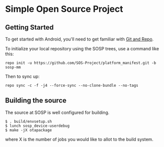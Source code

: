 Simple Open Source Project
==========================

Getting Started
---------------

To get started with Android, you'll need to get
familiar with [Git and Repo](http://source.android.com/source/using-repo.html).

To initialize your local repository using the SOSP trees, use a command like this:

    repo init -u https://github.com/SOS-Project/platform_manifest.git -b sosp-mm

Then to sync up:

    repo sync -c -f -j4 --force-sync --no-clone-bundle --no-tags

Building the source
-------------------

The source at SOSP is well configured for building.

    $ . build/envsetup.sh
    $ lunch sosp_device-userdebug
    $ make -jX otapackage

where X is the number of jobs you would like to allot to the build system.

